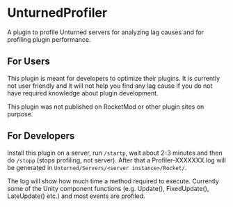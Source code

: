 # UnturnedProfiler
A plugin to profile Unturned servers for analyzing lag causes and for profiling plugin performance.

## For Users
This plugin is meant for developers to optimize their plugins. It is currently not user friendly and it will not help you find any lag cause if you do not have required knowledge about plugin development.

This plugin was not published on RocketMod or other plugin sites on purpose.

## For Developers
Install this plugin on a server, run `/startp`, wait about 2-3 minutes and then do `/stopp` (stops profiling, not server).
After that a Profiler-XXXXXXX.log will be generated in `Unturned/Servers/<server instance>/Rocket/`.

The log will show how much time a method required to execute. Currently some of the Unity component functions (e.g. Update(), FixedUpdate(), LateUpdate() etc.) and most events are profiled.